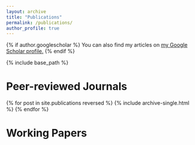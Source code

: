 ```yaml
---
layout: archive
title: "Publications"
permalink: /publications/
author_profile: true
---
```


{% if author.googlescholar %}
  You can also find my articles on <u><a href="{{author.googlescholar}}">my Google Scholar profile</a>.</u>
{% endif %}

{% include base_path %}

Peer-reviewed Journals
======

{% for post in site.publications reversed %}
  {% include archive-single.html %}
{% endfor %}

Working Papers
======

